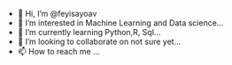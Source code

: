 - 👋 Hi, I’m @feyisayoav
- 👀 I’m interested in Machine Learning and Data science...
- 🌱 I’m currently learning Python,R, Sql...
- 💞️ I’m looking to collaborate on not sure yet...
- 📫 How to reach me ...

<!---
feyisayoav/feyisayoav is a ✨ special ✨ repository because its `README.md` (this file) appears on your GitHub profile.
You can click the Preview link to take a look at your changes.
--->

